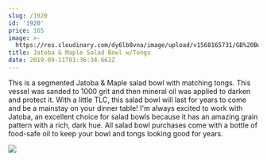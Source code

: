 ```yaml
---
slug: /1920
id: '1920'
price: 165
image: >-
  https://res.cloudinary.com/dy6lb8vna/image/upload/v1568165731/GB%20Bowlworks%20Gallery/1920a.jpg
title: Jatoba & Maple Salad Bowl w/Tongs
date: 2019-09-11T01:36:34.662Z
---
```

This is a segmented Jatoba & Maple salad bowl with matching tongs.  This vessel was sanded to 1000 grit and then mineral oil was applied to darken and protect it.  With a little TLC, this salad bowl will last for years to come and be a mainstay on your dinner table!  I'm always excited to work with Jatoba, an excellent choice for salad bowls because it has an amazing grain pattern with a rich, dark hue. All salad bowl purchases come with a bottle of food-safe oil to keep your bowl and tongs looking good for years.

![](https://res.cloudinary.com/dy6lb8vna/image/upload/v1568165931/GB%20Bowlworks%20Gallery/1920b.jpg)

![]()
